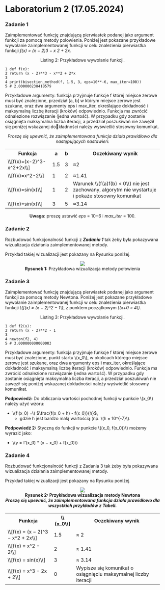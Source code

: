 # Laboratorium 2 (17.05.2024)
### Zadanie 1
Zaimplementować funkcję znajdującą pierwiastek podanej jako argument funkcji za pomocą metody połowienia.
Poniżej jest pokazane przykładowe wywołanie zaimplementowanej funkcji w celu znalezienia pierwiastka funkcji
*f(x) = (x − 2)3 − x
2 + 2x.*

<center>Listing 2: Przykładowe wywołanie funkcji.</center>

```
1 def f(x):
2 return (x - 2)**3 - x**2 + 2*x
3
4 print(bisection_method(f, 1.5, 3, eps=10**-6, max_iter=100))
5 # 2.000000238418579
```
Przykładowe argumenty: funkcja przyjmuje funkcje f której miejsce zerowe musi być znalezione, przedział [a, b]
w którym miejsce zerowe jest szukane, oraz dwa argumenty eps i max_iter, określające dokładność i maksymalną
liczbę iteracji (kroków) odpowiednio. Funkcja ma zwrócić odnalezione rozwiązanie (jedna wartość). W przypadku
gdy zostanie osiągnięta maksymalna liczba iteracji, a przedział poszukiwań nie zawęził się poniżej wskazanej dokładności należy wyświetlić stosowny komunikat.

<center>

*Proszę się upewnić, że zaimplementowana funkcja działa prawidłowo dla następujących nastawień:*

<table>
  <tr>
    <th>Funkcja</th>
    <th>a</th>
    <th>b</th>
    <th>Oczekiwany wynik</th>
  </tr>
  <tr>
    <td>\\[f(x)=(x-2)^3-x^2+2x\\]</td>
    <td>1.5</td>
    <td>3</td>
    <td>≈2</td>
  </tr>
  <tr>
    <td>\\[f(x)=x^2-2\\]</td>
    <td>1</td>
    <td>2</td>
    <td>≈1.41</td>
  </tr>
  <tr>
    <td>\\[f(x)=sin(x)\\]</td>
    <td>1</td>
    <td>2</td>
    <td>Warunek \\(f(a)f(b) < 0\\) nie jest zachowany, algorytm nie wystartuje i pokaże stosowny komunikat</td>
  </tr>
  <tr>
    <td>\\[f(x)=sin(x)\\]</td>
    <td>3</td>
    <td>5</td>
    <td>≈3.14</td>
  </tr>
</table>

**Uwaga:** proszę ustawić *eps* = 10−6 i *max_iter* = 100.
</center>








### Zadanie 2
Rozbudować funkcjonalność funkcji z ***Zadania 1*** tak żeby była pokazywana wizualizacja działania zaimplementowanej metody.

Przykład takiej wizualizacji jest pokazany na Rysunku poniżej.
<center>
  <img src="https://drive.google.com/uc?export=view&id=10_dmMA1UCBS3PvY4yGB7vGEDvRBvuY8l"><br>
  <b>Rysunek 1:</b> Przykładowa wizualizacja metody połowienia
</center>

### Zadanie 3
Zaimplementować funkcję znajdującą pierwiastek podanej jako argument funkcji za pomocą metody Newtona. Poniżej jest pokazane przykładowe wywołanie zaimplementowanej funkcji w celu znalezienia pierwiastka funkcji
*\\(f(x) = (x − 2)^2 − 1\\)*, z punktem początkowym *\\(x+0 = 4\\)*.

<center>Listing 3: Przykładowe wywołanie funkcji.</center>


```
1 def f2(x):
2 return (x - 2)**2 - 1
3
4 newton(f2, 4)
5 # 3.000000000000003
```

Przykładowe argumenty: funkcja przyjmuje funkcje f której miejsce zerowe musi być znalezione, punkt startu \\(x_0\\), w okolicach którego miejsce zerowe jest szukane, oraz dwa argumenty eps i max_iter, określające dokładność
i maksymalną liczbę iteracji (kroków) odpowiednio. Funkcja ma zwrócić odnalezione rozwiązanie (jedna wartość). W przypadku gdy zostanie osiągnięta maksymalna liczba iteracji, a przedział poszukiwań nie zawęził się poniżej
wskazanej dokładności należy wyświetlić stosowny komunikat.

**Podpowiedź:** Do obliczania wartości pochodnej funkcji w punkcie \\(x_0\\) należy użyć wzoru:

* \\(f'(x_0) =\\) $\frac{f(x_0 + h) - f(x_0)}{h}$,
  * gdzie h jest bardzo małą wartością (np. \\(h = 10^{-7}\\).

**Podpowiedź 2:** Styczną do funkcji w punkcie \\((x_0, f(x_0))\\) możemy wyrazić jako:
* \\(y = f′(x_0) * (x − x_0) + f(x_0)\\)


### Zadanie 4
Rozbudować funkcjonalność funkcji z Zadania 3 tak żeby była pokazywana wizualizacja działania zaimplementowanej metody.

Przykład takiej wizualizacji jest pokazany na Rysunku poniżej.

<center><img src="https://drive.google.com/uc?export=view&id=10Y-I2GUmOc9ZAW8jyfUcE1pLq2UDPbXM"><br>
<b>Rysunek 2: Przykładowa wizualizacja metody Newtona</center>


<center><i>Proszę się upewnić, że zaimplementowana funkcja działa prawidłowo dla wszystkich przykładów z Tabeli.</i>
<table>
  <tr>
    <th>Funkcja</th>
    <th>\\(x_0\\)</th>
    <th>Oczekiwany wynik</th>
  </tr>
  <tr>
    <td>\\[f(x) = (x − 2)^3 − x^2 + 2x\\]</td>
    <td>1.5</td>
    <td>≈ 2</td>
  </tr>
  <tr>
    <td>\\[f(x) = x^2 − 2\\]</td>
    <td>2</td>
    <td>≈ 1.41</td>
  </tr>
  <tr>
    <td>\\[f(x) = sin(x)\\]</td>
    <td>3</td>
    <td>≈ 3.14</td>
  </tr>
  <tr>
    <td>\\[f(x) = x^3 − 2x + 2\\]</td>
    <td>0</td>
    <td>Wypisze się komunikat o osiągnięciu maksymalnej liczby iteracji</td>
  </tr>
</table>
